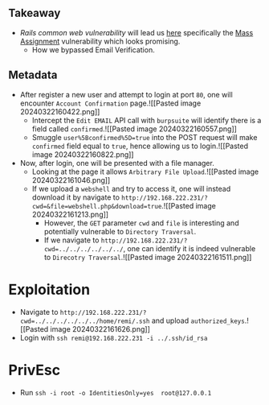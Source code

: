 ## Takeaway
- _Rails common web vulnerability_ will lead us [here](https://guides.rubyonrails.org/v2.3.11/security.html) specifically the [Mass Assignment](https://guides.rubyonrails.org/v2.3.11/security.html#mass-assignment) vulnerability which looks promising. 
	- How we bypassed Email Verification.
## Metadata
- After register a new user and attempt to login at port `80`, one will encounter `Account Confirmation` page.![[Pasted image 20240322160422.png]]
	- Intercept the `Edit EMAIL` API call with `burpsuite` will identify there is a field called `confirmed`.![[Pasted image 20240322160557.png]]
	- Smuggle `user%5Bconfirmed%5D=true` into the POST request will make `confirmed` field equal to `true`, hence allowing us to login.![[Pasted image 20240322160822.png]]
- Now, after login, one will be presented with a file manager.
	- Looking at the page it allows `Arbitrary File Upload`.![[Pasted image 20240322161046.png]]
	- If we upload a `webshell` and try to access it, one will instead download it by navigate to `http://192.168.222.231/?cwd=&file=webshell.php&download=true`.![[Pasted image 20240322161213.png]]
		- However, the `GET` parameter `cwd` and `file` is interesting and potentially vulnerable to `Directory Traversal`. 
		- If we navigate to `http://192.168.222.231/?cwd=../../../../../../`, one can identify it is indeed vulnerable to `Direcotry Traversal`.![[Pasted image 20240322161511.png]]
# Exploitation
- Navigate to `http://192.168.222.231/?cwd=../../../../../../home/remi/.ssh` and upload `authorized_keys`.![[Pasted image 20240322161626.png]]
- Login with `ssh remi@192.168.222.231 -i ../.ssh/id_rsa`
# PrivEsc
- Run `ssh -i root -o IdentitiesOnly=yes  root@127.0.0.1`
